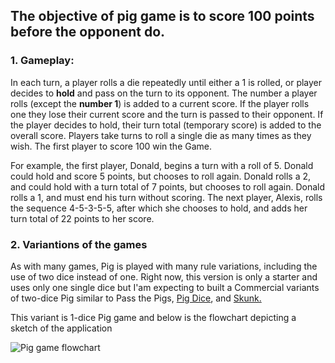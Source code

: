 ## The objective of pig game is to score 100 points before the opponent do.
### 1. Gameplay:
In each turn, a player rolls a die repeatedly until either a 1 is rolled, or player decides to **hold** and pass on the turn to its opponent. The number a player rolls (except the **number 1**) is added to a current score. 
If the player rolls one they lose their current score and the turn is passed to their opponent. 
If the player decides to hold, their turn total (temporary score) is added to the overall score.
Players take turns to roll a single die as many times as they wish. 
The first player to score 100 win the Game. 

For example, the first player, Donald, begins a turn with a roll of 5. Donald could hold and score 5 points, but chooses to roll again. Donald rolls a 2, and could hold with a turn total of 7 points, but chooses to roll again. Donald rolls a 1, and must end his turn without scoring. The next player, Alexis, rolls the sequence 4-5-3-5-5, after which she chooses to hold, and adds her turn total of 22 points to her score.

### 2. Variantions of the games

As with many games, Pig is played with many rule variations, including the use of two dice instead of one. Right now, this version is only a starter and uses only one single dice but I'am expecting to built a Commercial variants of two-dice Pig similar to Pass the Pigs, [Pig Dice](https://www.boardgamegeek.com/boardgame/11022/pig-dice), and [Skunk.](https://www.boardgamegeek.com/boardgame/3425/skunk)




This variant is 1-dice Pig game and below is the flowchart depicting a sketch of the application

![Pig game flowchart ](https://github.com/seifedd/Dice/blob/master/pig-game-flowchart.png )

